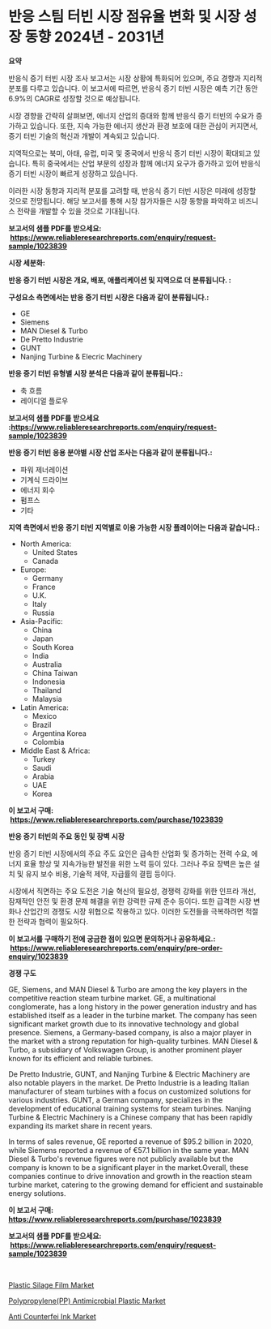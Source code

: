 <p><h1>반응 스팀 터빈 시장 점유율 변화 및 시장 성장 동향 2024년 - 2031년</h1></p><p><strong>요약</strong></p>
<p><p>반응식 증기 터빈 시장 조사 보고서는 시장 상황에 특화되어 있으며, 주요 경향과 지리적 분포를 다루고 있습니다. 이 보고서에 따르면, 반응식 증기 터빈 시장은 예측 기간 동안 6.9%의 CAGR로 성장할 것으로 예상됩니다.</p><p>시장 경향을 간략히 살펴보면, 에너지 산업의 증대와 함께 반응식 증기 터빈의 수요가 증가하고 있습니다. 또한, 지속 가능한 에너지 생산과 환경 보호에 대한 관심이 커지면서, 증기 터빈 기술의 혁신과 개발이 계속되고 있습니다.</p><p>지역적으로는 북미, 아태, 유럽, 미국 및 중국에서 반응식 증기 터빈 시장이 확대되고 있습니다. 특히 중국에서는 산업 부문의 성장과 함께 에너지 요구가 증가하고 있어 반응식 증기 터빈 시장이 빠르게 성장하고 있습니다.</p><p>이러한 시장 동향과 지리적 분포를 고려할 때, 반응식 증기 터빈 시장은 미래에 성장할 것으로 전망됩니다. 해당 보고서를 통해 시장 참가자들은 시장 동향을 파악하고 비즈니스 전략을 개발할 수 있을 것으로 기대됩니다.</p></p>
<p><strong>보고서의 샘플 PDF를 받으세요: &nbsp;<a href="https://www.reliableresearchreports.com/enquiry/request-sample/1023839">https://www.reliableresearchreports.com/enquiry/request-sample/1023839</a></strong></p>
<p><strong>시장 세분화:</strong></p>
<p><strong> 반응 증기 터빈 시장은 개요, 배포, 애플리케이션 및 지역으로 더 분류됩니다. :</strong></p>
<p><strong>구성요소 측면에서는 반응 증기 터빈 시장은 다음과 같이 분류됩니다.:</strong></p>
<p><ul><li>GE</li><li>Siemens</li><li>MAN Diesel & Turbo</li><li>De Pretto Industrie</li><li>GUNT</li><li>Nanjing Turbine & Elecric Machinery</li></ul></p>
<p><strong> 반응 증기 터빈 유형별 시장 분석은 다음과 같이 분류됩니다.:</strong></p>
<p><ul><li>축 흐름</li><li>레이디얼 플로우</li></ul></p>
<p><strong>보고서의 샘플 PDF를 받으세요 :<a href="https://www.reliableresearchreports.com/enquiry/request-sample/1023839">https://www.reliableresearchreports.com/enquiry/request-sample/1023839</a></strong></p>
<p><strong> 반응 증기 터빈 응용 분야별 시장 산업 조사는 다음과 같이 분류됩니다.:</strong></p>
<p><ul><li>파워 제너레이션</li><li>기계식 드라이브</li><li>에너지 회수</li><li>펌프스</li><li>기타</li></ul></p>
<p><strong>지역 측면에서 반응 증기 터빈 지역별로 이용 가능한 시장 플레이어는 다음과 같습니다.:</strong></p>
<p><ul>
    <li>
        North America:
        <ul>
            <li>United States</li>
            <li>Canada</li>
        </ul>
    </li>
    <li>
        Europe:
        <ul>
            <li>Germany</li>
            <li>France</li>
            <li>U.K.</li>
            <li>Italy</li>
            <li>Russia</li>
        </ul>
    </li>
    <li>
        Asia-Pacific:
        <ul>
            <li>China</li>
            <li>Japan</li>
            <li>South Korea</li>
            <li>India</li>
            <li>Australia</li>
            <li>China Taiwan</li>
            <li>Indonesia</li>
            <li>Thailand</li>
            <li>Malaysia</li>
        </ul>
    </li>
    <li>
        Latin America:
        <ul>
            <li>Mexico</li>
            <li>Brazil</li>
            <li>Argentina Korea</li>
            <li>Colombia</li>
        </ul>
    </li>
    <li>
        Middle East & Africa:
        <ul>
            <li>Turkey</li>
            <li>Saudi</li>
            <li>Arabia</li>
            <li>UAE</li>
            <li>Korea</li>
        </ul>
    </li>
    </ul></p>
<p><strong>이 보고서 구매: &nbsp;<a href="https://www.reliableresearchreports.com/purchase/1023839">https://www.reliableresearchreports.com/purchase/1023839</a></strong></p>
<p><strong>반응 증기 터빈의 주요 동인 및 장벽 시장</strong></p>
<p><p>반응 증기 터빈 시장에서의 주요 주도 요인은 급속한 산업화 및 증가하는 전력 수요, 에너지 효율 향상 및 지속가능한 발전을 위한 노력 등이 있다. 그러나 주요 장벽은 높은 설치 및 유지 보수 비용, 기술적 제약, 자급률의 결핍 등이다.</p><p>시장에서 직면하는 주요 도전은 기술 혁신의 필요성, 경쟁력 강화를 위한 인프라 개선, 잠재적인 안전 및 환경 문제 해결을 위한 강력한 규제 준수 등이다. 또한 급격한 시장 변화나 산업간의 경쟁도 시장 위협으로 작용하고 있다. 이러한 도전들을 극복하려면 적절한 전략과 협력이 필요하다.</p></p>
<p><strong>이 보고서를 구매하기 전에 궁금한 점이 있으면 문의하거나 공유하세요.: &nbsp;<a href="https://www.reliableresearchreports.com/enquiry/pre-order-enquiry/1023839">https://www.reliableresearchreports.com/enquiry/pre-order-enquiry/1023839</a></strong></p>
<p><strong>경쟁 구도</strong></p>
<p><p>GE, Siemens, and MAN Diesel & Turbo are among the key players in the competitive reaction steam turbine market. GE, a multinational conglomerate, has a long history in the power generation industry and has established itself as a leader in the turbine market. The company has seen significant market growth due to its innovative technology and global presence. Siemens, a Germany-based company, is also a major player in the market with a strong reputation for high-quality turbines. MAN Diesel & Turbo, a subsidiary of Volkswagen Group, is another prominent player known for its efficient and reliable turbines.</p><p>De Pretto Industrie, GUNT, and Nanjing Turbine & Electric Machinery are also notable players in the market. De Pretto Industrie is a leading Italian manufacturer of steam turbines with a focus on customized solutions for various industries. GUNT, a German company, specializes in the development of educational training systems for steam turbines. Nanjing Turbine & Electric Machinery is a Chinese company that has been rapidly expanding its market share in recent years.</p><p>In terms of sales revenue, GE reported a revenue of $95.2 billion in 2020, while Siemens reported a revenue of €57.1 billion in the same year. MAN Diesel & Turbo's revenue figures were not publicly available but the company is known to be a significant player in the market.Overall, these companies continue to drive innovation and growth in the reaction steam turbine market, catering to the growing demand for efficient and sustainable energy solutions.</p></p>
<p><strong>이 보고서 구매: &nbsp; <a href="https://www.reliableresearchreports.com/purchase/1023839">https://www.reliableresearchreports.com/purchase/1023839</a></strong></p>
<p><strong>보고서의 샘플 PDF를 받으세요: &nbsp;<a href="https://www.reliableresearchreports.com/enquiry/request-sample/1023839">https://www.reliableresearchreports.com/enquiry/request-sample/1023839</a></strong><strong></strong></p>
<p>&nbsp;</p>
<p><p><a href="https://github.com/shotows/Market-Research-Report-List-1/blob/main/plastic-silage-film-market.md">Plastic Silage Film Market</a></p><p><a href="https://github.com/beatblasta/Market-Research-Report-List-2/blob/main/polypropylenepp-antimicrobial-plastic-market.md">Polypropylene(PP) Antimicrobial Plastic Market</a></p><p><a href="https://github.com/Sinjinluong3e0awx2m195k76/Market-Research-Report-List-1/blob/main/anti-counterfei-ink-market.md">Anti Counterfei Ink Market</a></p></p>
